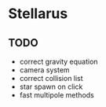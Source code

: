 # Stellarus

## TODO
- correct gravity equation
- camera system
- correct collision list
- star spawn on click
- fast multipole methods